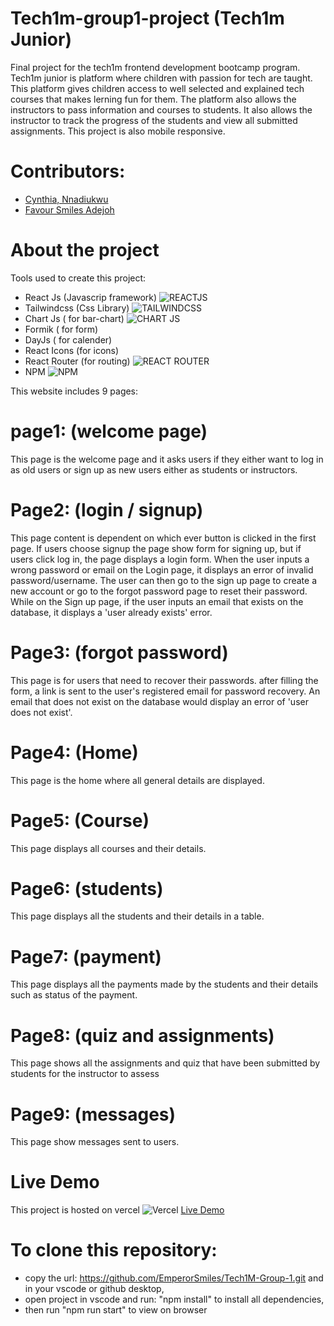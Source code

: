 # Tech1m-group1-project (Tech1m Junior)

Final project for the tech1m frontend development bootcamp program. Tech1m junior is platform where children with passion for tech are taught. This platform gives children access to well selected and explained tech courses that makes lerning fun for them. The platform also allows the instructors to pass information and courses to students. It also allows the instructor to track the progress of the students and view all submitted assignments. This project is also mobile responsive.

# Contributors:

-   [Cynthia, Nnadiukwu](https://github.com/NnadiukwuCynthia)
-   [Favour Smiles Adejoh](https://github.com/EmperorSmiles)

# About the project

Tools used to create this project:

-   React Js (Javascrip framework) ![REACTJS](https://img.shields.io/badge/React-20232A?style=for-the-badge&logo=react&logoColor=61DAFB)
-   Tailwindcss (Css Library) ![TAILWINDCSS](https://img.shields.io/badge/Tailwind_CSS-38B2AC?style=for-the-badge&logo=tailwind-css&logoColor=white)
-   Chart Js ( for bar-chart) ![CHART JS](https://img.shields.io/badge/Chart.js-FF6384?style=for-the-badge&logo=chartdotjs&logoColor=white)
-   Formik ( for form)
-   DayJs ( for calender)
-   React Icons (for icons)
-   React Router (for routing) ![REACT ROUTER](https://img.shields.io/badge/React_Router-CA4245?style=for-the-badge&logo=react-router&logoColor=white)
-   NPM ![NPM](https://img.shields.io/badge/NPM-%23CB3837.svg?style=for-the-badge&logo=npm&logoColor=white)

This website includes 9 pages:

# page1: (welcome page)

This page is the welcome page and it asks users if they either want to log in as old users or sign up as new users either as students or instructors.

# Page2: (login / signup)

This page content is dependent on which ever button is clicked in the first page. If users choose signup the page show form for signing up, but if users click log in, the page displays a login form. When the user inputs a wrong password or email on the Login page, it displays an error of invalid password/username. The user can then go to the sign up page to create a new account or go to the forgot password page to reset their password. While on the Sign up page, if the user inputs an email that exists on the database, it displays a 'user already exists' error.

# Page3: (forgot password)

This page is for users that need to recover their passwords. after filling the form, a link is sent to the user's registered email for password recovery. An email that does not exist on the database would display an error of 'user does not exist'.

# Page4: (Home)

This page is the home where all general details are displayed.

# Page5: (Course)

This page displays all courses and their details.

# Page6: (students)

This page displays all the students and their details in a table.

# Page7: (payment)

This page displays all the payments made by the students and their details such as status of the payment.

# Page8: (quiz and assignments)

This page shows all the assignments and quiz that have been submitted by students for the instructor to assess

# Page9: (messages)

This page show messages sent to users.

# Live Demo

This project is hosted on vercel ![Vercel](https://img.shields.io/badge/vercel-%23000000.svg?style=for-the-badge&logo=vercel&logoColor=white)
[Live Demo]()

# To clone this repository:

-   copy the url: https://github.com/EmperorSmiles/Tech1M-Group-1.git and in your vscode or github desktop,
-   open project in vscode and run: "npm install" to install all dependencies,
-   then run "npm run start" to view on browser
